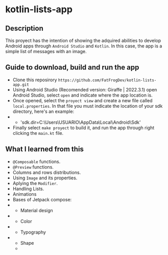 # kotlin-lists-app

## Description

This proyect has the intention of showing the adquired abilities to develop Android apps through `Android Studio` and `Kotlin`.
In this case, the app is a simple list of messages with an image.

## Guide to download, build and run the app

- Clone this reposirory `https://github.com/FatFrogDev/kotlin-lists-app.git`
- Using Android Studio (Recomended version: Giraffe | 2022.3.1) open Android Studio, select `open` and indicate where the app location is.
- Once opened, select the `proyect view` and create a new file called `local.properties`. In that file you must indicate the location of your sdk
 directory, here's an example:
- - 'sdk.dir=C\:\\Users\\USUARIO\\AppData\\Local\\Android\\Sdk'
- Finally select `make proyect` to build it, and run the app through right clicking the `main.kt` file.

## What I learned from this

- `@Composable` functions.
- `@Preview` functions.
- Columns and rows distributions.
- Using `Image` and its properties.
- Aplying the `Modifier`.
- Handling Lists.
- Animations
- Bases of Jetpack compose:
- - Material design
- - Color
- - Typography
- - Shape
  - 
